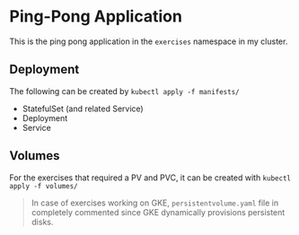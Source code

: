 # Ping-Pong Application

This is the ping pong application in the `exercises` namespace in my cluster.

## Deployment

The following can be created by `kubectl apply -f manifests/`

- StatefulSet (and related Service)
- Deployment
- Service

## Volumes

For the exercises that required a PV and PVC, it can be created with `kubectl apply -f volumes/`

> In case of exercises working on GKE, `persistentvolume.yaml` file in completely commented since GKE dynamically provisions persistent disks.

